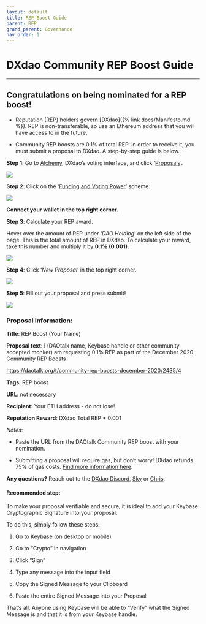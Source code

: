```yaml
---
layout: default
title: REP Boost Guide
parent: REP
grand_parent: Governance
nav_order: 1
---
```


# DXdao Community REP Boost Guide

___

## Congratulations on being nominated for a REP boost!
    
-   Reputation (REP) holders govern [DXdao]({% link docs/Manifesto.md %}). REP is non-transferable, so use an Ethereum address that you will have access to in the future.
    
-   Community REP boosts are 0.1% of total REP. In order to receive it, you must submit a proposal to DXdao. A step-by-step guide is below.
  
**Step 1**: Go to <a href="https://alchemy.daostack.io/dao/0x519b70055af55a007110b4ff99b0ea33071c720a" target="_blank">Alchemy</a>, DXdao’s voting interface, and click ‘<a href="https://alchemy.daostack.io/dao/0x519b70055af55a007110b4ff99b0ea33071c720a/schemes" target="_blank">Proposals</a>’.

[![](https://lh6.googleusercontent.com/0jA1TTxylT3Cr9t3sFj4TARkMRXbbrJcz1lntrdZ0HaalUMov-yg_q7VDDcupTOeZVPnR7hS3wS0k8B662wXNW5UPbqqh1D3c1wZedtv47Gvr0OBINAzfeTvXfT5a8nr_3Bj6QBp)](https://alchemy.daostack.io/dao/0x519b70055af55a007110b4ff99b0ea33071c720a/schemes)


**Step 2**: Click on the ‘<a href="https://alchemy.daostack.io/dao/0x519b70055af55a007110b4ff99b0ea33071c720a/scheme/0x28d5c82734905e9708c4d1332ba6d4753ac04836a4fcf4c5451c2dc5d5d76237" target="_blank">Funding and Voting Power</a>’ scheme.
  

[![](https://lh3.googleusercontent.com/mTYOgQ053mG205ViLr1W-kPD4t99iod2HXZ5aFPXrpZG-q3OkR8D18pEcMzWHfe55_64PqX1-y141ySzrY8qrL0zKskJICb1RKvKKqgjO65wDRkb2j0yOHgOJ3y3StVMNyipLN_K)](https://alchemy.daostack.io/dao/0x519b70055af55a007110b4ff99b0ea33071c720a/scheme/0x28d5c82734905e9708c4d1332ba6d4753ac04836a4fcf4c5451c2dc5d5d76237)

**Connect your wallet in the top right corner.**

**Step 3**: Calculate your REP award.

Hover over the amount of REP under ‘*DAO Holding*’ on the left side of the page. This is the total amount of REP in DXdao. To calculate your reward, take this number and multiply it by **0.1% (0.001)**.

![](https://lh4.googleusercontent.com/PpRh8R3hvQ5_X5LwdDNSFTr0LUxezd-JwvdmstrrWdbY8gd2zeg2o-hbh1LBHbge7jYwX9pnKlgcjw-6fsva6SVA84qoxIKM-L7bGgb72smQdUJa5fj6BzbpQlmPuRSkXjAt291B)

  
  

**Step 4**: Click ‘*New Proposal*’ in the top right corner.

![](https://lh4.googleusercontent.com/nS-uoYHe6f9xZslEBJJaYnHA8aZS9WXaO-Br4aYJU1gOPHpIGH_V-qBEpk_xG-1FWu22mJstMvJxPFsQpm4x1cW9QjUSXdYNNNci0J4BmilZjcrVsqmCF5tPI6GsTBE5-i71xOP5)

  

**Step 5**: Fill out your proposal and press submit!

![](https://lh3.googleusercontent.com/qliDiK6FnMM7hMgj1LgQcxTrnAGzAcGaFDn-w1c--_WUvguZwiiIr6miLoYtE0sikjXUm2x5Esfs337VEx2YXy3jDOpzYIEmPLcv3nvJV7MqX0Nk9S-heRk_NNmO4NaCjXtRk04b)


### Proposal information:

**Title**: REP Boost (Your Name)

**Proposal text**: I (DAOtalk name, Keybase handle or other community-accepted monker) am requesting 0.1% REP as part of the December 2020 Community REP Boosts

https://daotalk.org/t/community-rep-boosts-december-2020/2435/4

**Tags**: REP boost

**URL**: not necessary

**Recipient**: Your ETH address - do not lose!

**Reputation Reward**: DXdao Total REP * 0.001

*Notes*:

-   Paste the URL from the DAOtalk Community REP boost with your nomination.
    
-   Submitting a proposal will require gas, but don’t worry! DXdao refunds 75% of gas costs. <a href="https://daotalk.org/t/dxdao-governance-refunds-round-2/2361" target="_blank">Find more information here</a>.
    
**Any questions?** Reach out to the <a href="https://discord.gg/4QXEJQkvHH" target="_blank">DXdao Discord</a>, <a href="https://daotalk.org/u/sky/summary" target="_blank">Sky</a> or <a href="https://daotalk.org/u/powers/summary" target="_blank">Chris</a>.

#### Recommended step:  
  
To make your proposal verifiable and secure, it is ideal to add your Keybase Cryptographic Signature into your proposal.

To do this, simply follow these steps:

1.  Go to Keybase (on desktop or mobile)
    
2.  Go to “Crypto” in navigation
    
3.  Click “Sign”
    
4.  Type any message into the input field
    
5.  Copy the Signed Message to your Clipboard
    
6.  Paste the entire Signed Message into your Proposal

That’s all. Anyone using Keybase will be able to “Verify” what the Signed Message is and that it is from your Keybase handle.